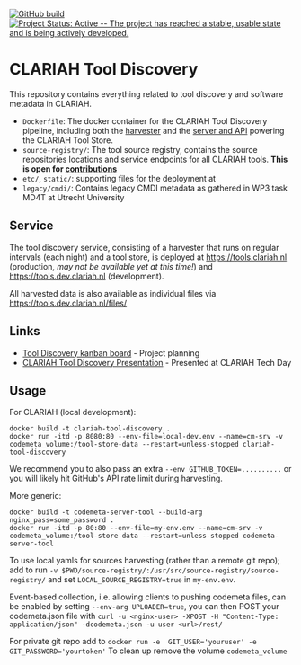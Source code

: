 [![GitHub build](https://github.com/CLARIAH/tool-discovery/actions/workflows/shacl.yml/badge.svg?branch=master)](https://github.com/CLARIAH/tool-discovery/actions/)
[![Project Status: Active -- The project has reached a stable, usable state and is being actively developed.](https://www.repostatus.org/badges/latest/active.svg)](https://www.repostatus.org/#active)

# CLARIAH Tool Discovery

This repository contains everything related to tool discovery and software metadata in CLARIAH.
* `Dockerfile`:  The docker container for the CLARIAH Tool Discovery pipeline, including both the
    [harvester](https://github.com/proycon/codemeta-harvester) and the [server and
    API](https://github.com/proycon/codemeta-server) powering the CLARIAH Tool Store.
* `source-registry/`: The tool source registry, contains the source repositories locations and service endpoints for all
    CLARIAH tools. **This is open for [contributions](CONTRIBUTING.md)**
* ``etc/``, ``static/``: supporting files for the deployment at
* ``legacy/cmdi/``: Contains legacy CMDI metadata as gathered in WP3 task MD4T at Utrecht University

## Service

The tool discovery service, consisting of a harvester that runs on regular intervals (each night) and a tool store,
is deployed at https://tools.clariah.nl (production, *may not be available yet at this time!*) and https://tools.dev.clariah.nl (development).

All harvested data is also available as individual files via https://tools.dev.clariah.nl/files/
 
## Links

* [Tool Discovery kanban board](https://github.com/orgs/CLARIAH/projects/1) - Project planning
* [CLARIAH Tool Discovery Presentation](https://diode.zone/w/7Urqq1xdqMFDV24CRConXk) - Presented at CLARIAH Tech Day

## Usage

For CLARIAH (local development):

```
docker build -t clariah-tool-discovery .
docker run -itd -p 8080:80 --env-file=local-dev.env --name=cm-srv -v codemeta_volume:/tool-store-data --restart=unless-stopped clariah-tool-discovery 
```

We recommend you to also pass an extra ``--env GITHUB_TOKEN=..........`` or you will likely hit GitHub's API rate limit during harvesting.

More generic:

```
docker build -t codemeta-server-tool --build-arg nginx_pass=some_password .
docker run -itd -p 80:80 --env-file=my-env.env --name=cm-srv -v codemeta_volume:/tool-store-data --restart=unless-stopped codemeta-server-tool 
```

To use local yamls for sources harvesting (rather than a remote git repo); add to run ``-v $PWD/source-registry/:/usr/src/source-registry/source-registry/`` and set ``LOCAL_SOURCE_REGISTRY=true`` in ``my-env.env``.

Event-based collection, i.e. allowing clients to pushing codemeta files, can be enabled by setting ``--env-arg UPLOADER=true``, you can then POST your codemeta.json file with ``curl -u <nginx-user> -XPOST -H "Content-Type: application/json" -dcodemeta.json -u user <url>/rest/``

For private git repo add to ``docker run -e  GIT_USER='youruser' -e GIT_PASSWORD='yourtoken'``
To clean up remove the volume ``codemeta_volume``

